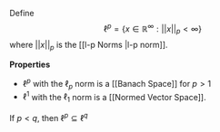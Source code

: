 Define
$$
\ell^p = \{x\in \mathbb{R}^\infty :||x||_p <\infty \}
$$
where $||x||_p$ is the [[l-p Norms |l-p norm]].

**Properties**

- $\ell^p$ with the $\ell_p$ norm is a [[Banach Space]] for $p>1$
- $\ell^1$ with the $\ell_1$ norm is a [[Normed Vector Space]].

If $p<q$, then $\ell^p \subseteq \ell^q$

